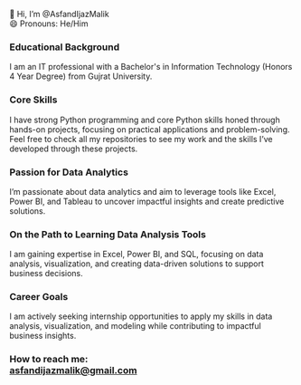 👋 Hi, I’m @AsfandIjazMalik <br>
😄 Pronouns: He/Him<br>

### Educational Background <br>
I am an IT professional with a Bachelor's in Information Technology (Honors 4 Year Degree) from Gujrat University. <br>
### Core Skills <br>
I have strong Python programming and core Python skills honed through hands-on projects, focusing on practical applications and problem-solving. Feel free to check all my repositories to see my work and the skills I’ve developed through these projects.<br>
### Passion for Data Analytics <br>
I’m passionate about data analytics and aim to leverage tools like Excel, Power BI, and Tableau to uncover impactful insights and create predictive solutions.<br>
### On the Path to Learning Data Analysis Tools <br>
I am gaining expertise in Excel, Power BI, and SQL, focusing on data analysis, visualization, and creating data-driven solutions to support business decisions.
### Career Goals <br>
I am actively seeking internship opportunities to apply my skills in data analysis, visualization, and modeling while contributing to impactful business insights.<br>
### How to reach me:<br> asfandijazmalik@gmail.com <br>
